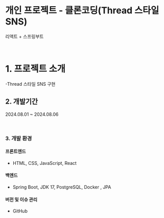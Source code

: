 # 개인 프로젝트 - 클론코딩(Thread 스타일 SNS)
리액트 + 스프링부트 

<br>


# 1. 프로젝트 소개
-Thread 스타일 SNS 구현 
<br>

## 2. 개발기간 
2024.08.01 ~ 2024.08.06

<br>


### 3. 개발 환경

#### 프론트엔드
- HTML, CSS, JavaScript, React
#### 백엔드
- Spring Boot, JDK 17, PostgreSQL, Docker , JPA
#### 버전 및 이슈 관리
- GitHub

<br>


